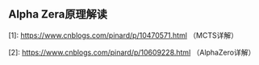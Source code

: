 ## Alpha Zera原理解读













[1]: https://www.cnblogs.com/pinard/p/10470571.html （MCTS详解）

[2]: https://www.cnblogs.com/pinard/p/10609228.html （AlphaZero详解）
